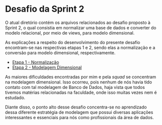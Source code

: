 # Desafio da Sprint 2
O atual diretório contém os arquivos relacionados ao desafio proposto à Sprint 2, o qual consistia em normalizar uma base de dados e converter do modelo relacional, por meio de views, para modelo dimensional.

As explicações a respeito do desenvolvimento do presente desafio encontram-se nas respectivas etapas 1 e 2, sendo elas a normalização e a conversão para modelo dimensional, respectivamente.
- [Etapa 1 - Normalização](etapa-1/explicacao_desafio_normalizacao.txt)
- [Etapa 2 - Modelagem Dimensional](etapa-2/explicacao_desafio_modelo_dimensional.txt)

As maiores dificuldades encontradas por mim e pela *squad* se concentram na modelagem dimensional. Isso ocorreu, pois nenhum de nós havia tido contato com tal modelagem de Banco de Dados, haja vista que todos tivemos matérias relacionadas na faculdade, onde isso muitas vezes nem é estudado. 

Diante disso, o ponto alto desse desafio concentra-se no aprendizado dessa diferente estratégia de modelagem que possui diversas aplicações interessantes e essenciais para nós como profissionais da área de dados.